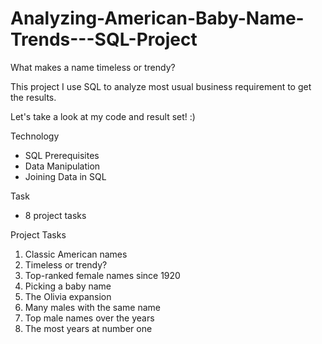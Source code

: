 # Analyzing-American-Baby-Name-Trends---SQL-Project
What makes a name timeless or trendy? 

This project I use SQL to analyze most usual business requirement to get the results. 

Let's take a look at my code and result set! :)

Technology 
  - SQL
Prerequisites
  - Data Manipulation
  - Joining Data in SQL

Task
  - 8 project tasks

Project Tasks 
  1. Classic American names
  2. Timeless or trendy?
  3. Top-ranked female names since 1920
  4. Picking a baby name
  5. The Olivia expansion
  6. Many males with the same name
  7. Top male names over the years
  8. The most years at number one
